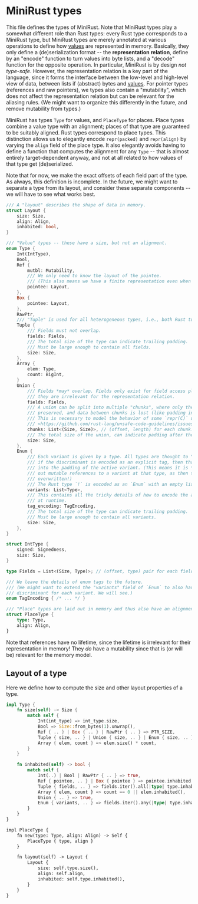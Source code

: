 # MiniRust types

This file defines the types of MiniRust.
Note that MiniRust types play a somewhat different role than Rust types:
every Rust type corresponds to a MiniRust type, but MiniRust types are merely annotated at various operations to define how [values](values.md) are represented in memory.
Basically, they only define a (de)serialization format -- the **representation relation**, define by an "encode" function to turn values into byte lists, and a "decode" function for the opposite operation.
In particular, MiniRust is by design *not type-safe*.
However, the representation relation is a key part of the language, since it forms the interface between the low-level and high-level view of data, between lists if (abstract) bytes and [values](values.md).
For pointer types (references and raw pointers), we types also contain a "mutability", which does not affect the representation relation but can be relevant for the aliasing rules.
(We might want to organize this differently in the future, and remove mutability from types.)

MiniRust has types `Type` for values, and `PlaceType` for places.
Place types combine a value type with an alignment; places of that type are guaranteed to be suitably aligned.
Rust types correspond to place types.
This distinction allows us to elegantly encode `repr(packed)` and `repr(align)` by varying the `align` field of the place type.
It also elegantly avoids having to define a function that computes the alignment for any `Type` -- that is almost entirely target-dependent anyway, and not at all related to how values of that type get (de)serialized.

Note that for now, we make the exact offsets of each field part of the type.
As always, this definition is incomplete.
In the future, we might want to separate a type from its layout, and consider these separate components -- we will have to see what works best.

```rust
/// A "layout" describes the shape of data in memory.
struct Layout {
    size: Size,
    align: Align,
    inhabited: bool,
}

/// "Value" types -- these have a size, but not an alignment.
enum Type {
    Int(IntType),
    Bool,
    Ref {
        mutbl: Mutability,
        /// We only need to know the layout of the pointee.
        /// (This also means we have a finite representation even when the Rust type is recursive.)
        pointee: Layout,
    },
    Box {
        pointee: Layout,
    },
    RawPtr,
    /// "Tuple" is used for all heterogeneous types, i.e., both Rust tuples and structs.
    Tuple {
        /// Fields must not overlap.
        fields: Fields,
        /// The total size of the type can indicate trailing padding.
        /// Must be large enough to contain all fields.
        size: Size,
    },
    Array {
        elem: Type,
        count: BigInt,
    }
    Union {
        /// Fields *may* overlap. Fields only exist for field access place projections,
        /// they are irrelevant for the representation relation.
        fields: Fields,
        /// A union can be split into multiple "chunks", where only the data inside those chunks is
        /// preserved, and data between chunks is lost (like padding in a struct).
        /// This is necessary to model the behavior of some `repr(C)` unions, see
        /// <https://github.com/rust-lang/unsafe-code-guidelines/issues/156> for details.
        chunks: List<(Size, Size)>, // (offset, length) for each chunk.
        /// The total size of the union, can indicate padding after the last chunk.
        size: Size,
    },
    Enum {
        /// Each variant is given by a type. All types are thought to "start at offset 0";
        /// if the discriminant is encoded as an explicit tag, then that will be put
        /// into the padding of the active variant. (This means it is *not* safe to hand
        /// out mutable references to a variant at that type, as then the tag might be
        /// overwritten!)
        /// The Rust type `!` is encoded as an `Enum` with an empty list of variants.
        variants: List<Type>,
        /// This contains all the tricky details of how to encode the active variant
        /// at runtime.
        tag_encoding: TagEncoding,
        /// The total size of the type can indicate trailing padding.
        /// Must be large enough to contain all variants.
        size: Size,
    },
}

struct IntType {
    signed: Signedness,
    size: Size,
}

type Fields = List<(Size, Type)>; // (offset, type) pair for each field

/// We leave the details of enum tags to the future.
/// (We might want to extend the "variants" field of `Enum` to also have a
/// discriminant for each variant. We will see.)
enum TagEncoding { /* ... */ }

/// "Place" types are laid out in memory and thus also have an alignment requirement.
struct PlaceType {
    type: Type,
    align: Align,
}
```

Note that references have no lifetime, since the lifetime is irrelevant for their representation in memory!
They *do* have a mutability since that is (or will be) relevant for the memory model.

## Layout of a type

Here we define how to compute the size and other layout properties of a type.

```rust
impl Type {
    fn size(self) -> Size {
        match self {
            Int(int_type) => int_type.size,
            Bool => Size::from_bytes(1).unwrap(),
            Ref { .. } | Box { .. } | RawPtr { .. } => PTR_SIZE,
            Tuple { size, .. } | Union { size, .. } | Enum { size, .. } => size,
            Array { elem, count } => elem.size() * count,
        }
    }

    fn inhabited(self) -> bool {
        match self {
            Int(..) | Bool | RawPtr { .. } => true,
            Ref { pointee, .. } | Box { pointee } => pointee.inhabited,
            Tuple { fields, .. } => fields.iter().all(|type| type.inhabited()),
            Array { elem, count } => count == 0 || elem.inhabited(),
            Union { .. } => true,
            Enum { variants, .. } => fields.iter().any(|type| type.inhabited()),
        }
    }
}

impl PlaceType {
    fn new(type: Type, align: Align) -> Self {
        PlaceType { type, align }
    }

    fn layout(self) -> Layout {
        Layout {
            size: self.type.size(),
            align: self.align,
            inhabited: self.type.inhabited(),
        }
    }
}
```
